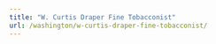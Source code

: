 ```yaml
---
title: "W. Curtis Draper Fine Tobacconist"
url: /washington/w-curtis-draper-fine-tobacconist/
---
```

